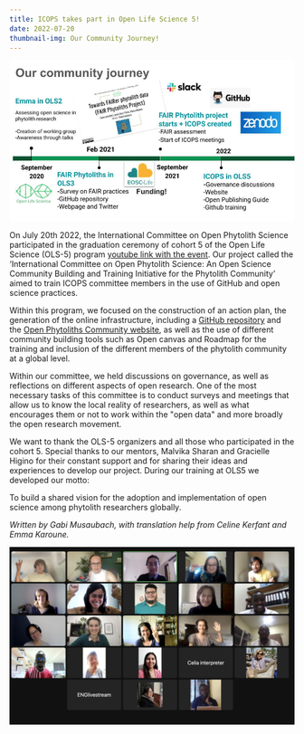 ```yaml
---
title: ICOPS takes part in Open Life Science 5!
date: 2022-07-20
thumbnail-img: Our Community Journey!
---
```





<!--more-->

![Our community Journey](comm-journey.jpg)

On July 20th 2022, the International Committee on Open Phytolith Science participated 
in the graduation ceremony of cohort 5 of the Open Life Science (OLS-5) program 
[youtube link with the event](https://www.youtube.com/watch?v=9XMGsmekddM). 
Our project called the ‘International Committee on Open Phytolith Science: An Open 
Science Community Building and Training Initiative for the Phytolith Community’ aimed 
to train ICOPS committee members in the use of GitHub and open science practices.

Within this program, we focused on the construction of an action plan, the generation 
of the online infrastructure, including a [GitHub repository](https://github.com/open-phytoliths) and 
the [Open Phytoliths Community website](open-phytoliths.netlify.app), as well as the use of different 
community building tools such as Open canvas and Roadmap for the training and inclusion of 
the different members of the phytolith community at a global level.

Within our committee, we held discussions on governance, as well as reflections on different 
aspects of open research. One of the most necessary tasks of this committee is to conduct surveys 
and meetings that allow us to know the local reality of researchers, as well as what encourages 
them or not to work within the "open data" and more broadly the open research movement.

We want to thank the OLS-5 organizers and all those who participated in the cohort 5. Special thanks 
to our mentors, Malvika Sharan and Gracielle Higino for their constant support and for sharing their 
ideas and experiences to develop our project.
During our training at OLS5 we developed our motto: 

To build a shared vision for the adoption and implementation of open science among phytolith researchers globally.

*Written by Gabi Musaubach, with translation help from Celine Kerfant and Emma Karoune.*

<!--more-->

![OLS 5 Group photo](OLS-5-pic.png "OLS5 Group photo")






